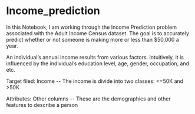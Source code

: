 # Income_prediction

In this Notebook, I am working through the Income Prediction problem associated with the Adult Income Census dataset.
The goal is to accurately predict whether or not someone is making more or less than $50,000 a year.

An individual’s annual income results from various factors. 
Intuitively, it is influenced by the individual’s education level, age, gender, occupation, and etc.


Target filed: Income -- The income is divide into two classes: <=50K and >50K 

Attributes: Other columns -- These are the demographics and other features to describe a person

